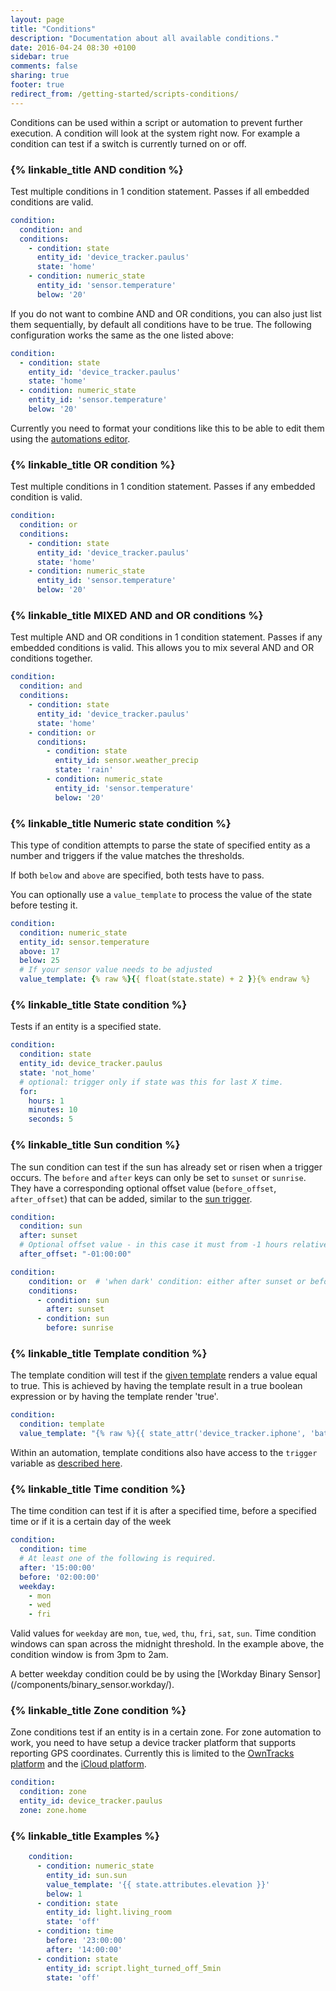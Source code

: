 ```yaml
---
layout: page
title: "Conditions"
description: "Documentation about all available conditions."
date: 2016-04-24 08:30 +0100
sidebar: true
comments: false
sharing: true
footer: true
redirect_from: /getting-started/scripts-conditions/
---
```


Conditions can be used within a script or automation to prevent further execution. A condition will look at the system right now. For example a condition can test if a switch is currently turned on or off.

### {% linkable_title AND condition %}

Test multiple conditions in 1 condition statement. Passes if all embedded conditions are valid.

```yaml
condition:
  condition: and
  conditions:
    - condition: state
      entity_id: 'device_tracker.paulus'
      state: 'home'
    - condition: numeric_state
      entity_id: 'sensor.temperature'
      below: '20'
```

If you do not want to combine AND and OR conditions, you can also just list them sequentially, by default all conditions have to be true. 
The following configuration works the same as the one listed above:

```yaml
condition:
  - condition: state
    entity_id: 'device_tracker.paulus'
    state: 'home'
  - condition: numeric_state
    entity_id: 'sensor.temperature'
    below: '20'
```

Currently you need to format your conditions like this to be able to edit them using the [automations editor](/docs/automation/editor/).

### {% linkable_title OR condition %}

Test multiple conditions in 1 condition statement. Passes if any embedded condition is valid.

```yaml
condition:
  condition: or
  conditions:
    - condition: state
      entity_id: 'device_tracker.paulus'
      state: 'home'
    - condition: numeric_state
      entity_id: 'sensor.temperature'
      below: '20'
```

### {% linkable_title MIXED  AND and OR conditions %}

Test multiple AND and OR conditions in 1 condition statement. Passes if any embedded conditions is valid.
This allows you to mix several AND and OR conditions together.

```yaml
condition:
  condition: and
  conditions:
    - condition: state
      entity_id: 'device_tracker.paulus'
      state: 'home'
    - condition: or
      conditions:
        - condition: state
          entity_id: sensor.weather_precip
          state: 'rain'
        - condition: numeric_state
          entity_id: 'sensor.temperature'
          below: '20'
```

### {% linkable_title Numeric state condition %}

This type of condition attempts to parse the state of specified entity as a number and triggers if the value matches the thresholds.

If both `below` and `above` are specified, both tests have to pass.

You can optionally use a `value_template` to process the value of the state before testing it.

```yaml
condition:
  condition: numeric_state
  entity_id: sensor.temperature
  above: 17
  below: 25
  # If your sensor value needs to be adjusted
  value_template: {% raw %}{{ float(state.state) + 2 }}{% endraw %}
```

### {% linkable_title State condition %}

Tests if an entity is a specified state.

```yaml
condition:
  condition: state
  entity_id: device_tracker.paulus
  state: 'not_home'
  # optional: trigger only if state was this for last X time.
  for:
    hours: 1
    minutes: 10
    seconds: 5
```

### {% linkable_title Sun condition %}

The sun condition can test if the sun has already set or risen when a trigger occurs. The `before` and `after` keys can only be set to `sunset` or `sunrise`. They have a corresponding optional offset value (`before_offset`, `after_offset`) that can be added, similar to the [sun trigger][sun_trigger].

[sun_trigger]: /docs/automation/trigger/#sun-trigger

```yaml
condition:
  condition: sun
  after: sunset
  # Optional offset value - in this case it must from -1 hours relative to sunset, or after
  after_offset: "-01:00:00"
```

```yaml
condition:
    condition: or  # 'when dark' condition: either after sunset or before sunrise
    conditions:
      - condition: sun
        after: sunset
      - condition: sun
        before: sunrise
```

### {% linkable_title Template condition %}

The template condition will test if the [given template][template] renders a value equal to true. This is achieved by having the template result in a true boolean expression or by having the template render 'true'.

```yaml
condition:
  condition: template
  value_template: "{% raw %}{{ state_attr('device_tracker.iphone', 'battery') > 50 }}{% endraw %}"
```

Within an automation, template conditions also have access to the `trigger` variable as [described here][automation-templating].

[template]: /topics/templating/
[automation-templating]: /getting-started/automation-templating/

### {% linkable_title Time condition %}

The time condition can test if it is after a specified time, before a specified time or if it is a certain day of the week

```yaml
condition:
  condition: time
  # At least one of the following is required.
  after: '15:00:00'
  before: '02:00:00'
  weekday:
    - mon
    - wed
    - fri
```

Valid values for `weekday` are `mon`, `tue`, `wed`, `thu`, `fri`, `sat`, `sun`.
Time condition windows can span across the midnight threshold. In the example above, the condition window is from 3pm to 2am.

<p class='note tip'>
A better weekday condition could be by using the [Workday Binary Sensor](/components/binary_sensor.workday/).
</p>

### {% linkable_title Zone condition %}

Zone conditions test if an entity is in a certain zone. For zone automation to work, you need to have setup a device tracker platform that supports reporting GPS coordinates. Currently this is limited to the [OwnTracks platform](/components/device_tracker.owntracks/) and the [iCloud platform](/components/device_tracker.icloud/).

```yaml
condition:
  condition: zone
  entity_id: device_tracker.paulus
  zone: zone.home
```

### {% linkable_title Examples %}

```yaml
    condition:
      - condition: numeric_state
        entity_id: sun.sun
        value_template: '{{ state.attributes.elevation }}'
        below: 1
      - condition: state
        entity_id: light.living_room
        state: 'off'
      - condition: time
        before: '23:00:00'
        after: '14:00:00'
      - condition: state
        entity_id: script.light_turned_off_5min
        state: 'off'
```
